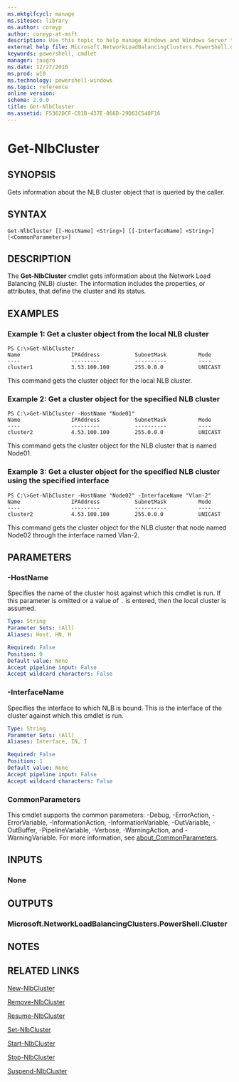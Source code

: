 ```yaml
---
ms.mktglfcycl: manage
ms.sitesec: library
ms.author: coreyp
author: coreyp-at-msft
description: Use this topic to help manage Windows and Windows Server technologies with Windows PowerShell.
external help file: Microsoft.NetworkLoadBalancingClusters.PowerShell.dll-Help.xml
keywords: powershell, cmdlet
manager: jasgro
ms.date: 12/27/2016
ms.prod: w10
ms.technology: powershell-windows
ms.topic: reference
online version: 
schema: 2.0.0
title: Get-NlbCluster
ms.assetid: F5362DCF-C01B-437E-866D-29D63C540F16
---
```


# Get-NlbCluster

## SYNOPSIS
Gets information about the NLB cluster object that is queried by the caller.

## SYNTAX

```
Get-NlbCluster [[-HostName] <String>] [[-InterfaceName] <String>] [<CommonParameters>]
```

## DESCRIPTION
The **Get-NlbCluster** cmdlet gets information about the Network Load Balancing (NLB) cluster.
The information includes the properties, or attributes, that define the cluster and its status.

## EXAMPLES

### Example 1: Get a cluster object from the local NLB cluster
```
PS C:\>Get-NlbCluster
Name                IPAddress           SubnetMask          Mode 
----                ---------           ----------          ---- 
cluster1            3.53.100.100        255.0.0.0           UNICAST
```

This command gets the cluster object for the local NLB cluster.

### Example 2: Get a cluster object for the specified NLB cluster
```
PS C:\>Get-NlbCluster -HostName "Node01"
Name                IPAddress           SubnetMask          Mode 
----                ---------           ----------          ---- 
cluster2            4.53.100.100        255.0.0.0           UNICAST
```

This command gets the cluster object for the NLB cluster that is named Node01.

### Example 3: Get a cluster object for the specified NLB cluster using the specified interface
```
PS C:\>Get-NlbCluster -HostName "Node02" -InterfaceName "Vlan-2"
Name                IPAddress           SubnetMask          Mode 
----                ---------           ----------          ---- 
cluster2            4.53.100.100        255.0.0.0           UNICAST
```

This command gets the cluster object for the NLB cluster that node named Node02 through the interface named Vlan-2.

## PARAMETERS

### -HostName
Specifies the name of the cluster host against which this cmdlet is run.
If this parameter is omitted or a value of `.` is entered, then the local cluster is assumed.

```yaml
Type: String
Parameter Sets: (All)
Aliases: Host, HN, H

Required: False
Position: 0
Default value: None
Accept pipeline input: False
Accept wildcard characters: False
```

### -InterfaceName
Specifies the interface to which NLB is bound.
This is the interface of the cluster against which this cmdlet is run.

```yaml
Type: String
Parameter Sets: (All)
Aliases: Interface, IN, I

Required: False
Position: 1
Default value: None
Accept pipeline input: False
Accept wildcard characters: False
```

### CommonParameters
This cmdlet supports the common parameters: -Debug, -ErrorAction, -ErrorVariable, -InformationAction, -InformationVariable, -OutVariable, -OutBuffer, -PipelineVariable, -Verbose, -WarningAction, and -WarningVariable. For more information, see [about_CommonParameters](http://go.microsoft.com/fwlink/?LinkID=113216).

## INPUTS

### None

## OUTPUTS

### Microsoft.NetworkLoadBalancingClusters.PowerShell.Cluster

## NOTES

## RELATED LINKS

[New-NlbCluster](./new-nlbcluster.md)

[Remove-NlbCluster](./remove-nlbcluster.md)

[Resume-NlbCluster](./resume-nlbcluster.md)

[Set-NlbCluster](./set-nlbcluster.md)

[Start-NlbCluster](./start-nlbcluster.md)

[Stop-NlbCluster](./stop-nlbcluster.md)

[Suspend-NlbCluster](./suspend-nlbcluster.md)


